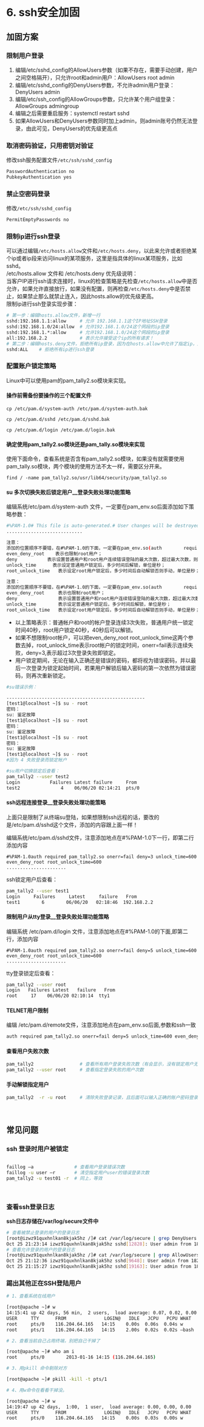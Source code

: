 # 6. ssh安全加固

## 加固方案

### **限制用户登录**

1. 编辑/etc/sshd_config的AllowUsers参数（如果不存在，需要手动创建，用户之间空格隔开），只允许root和admin用户：AllowUsers root admin
2. 编辑/etc/sshd_config的DenyUsers参数，不允许admin用户登录：DenyUsers admin
3. 编辑/etc/ssh_config的AllowGroups参数，只允许某个用户组登录：AllowGroups admingroup
4. 编辑之后需要重启服务：systemctl restart sshd
5. 如果AllowUsers和DenyUsers参数同时加上admin，则admin账号仍然无法登录，由此可见，DenyUsers的优先级更高点

### **取消密码验证，只用密钥对验证**

修改ssh服务配置文件`/etc/ssh/sshd_config`​

```bash
PasswordAuthentication no
PubkeyAuthentication yes
```

### **禁止空密码登录**

修改`/etc/ssh/sshd_config`​

```bash
PermitEmptyPasswords no
```

### **限制ip进行ssh登录**

可以通过编辑`/etc/hosts.allow`​文件和`/etc/hosts.deny`​，以此来允许或者拒绝某个ip或者ip段来访问linux的某项服务，这里是指具体的linux某项服务，比如sshd。  
/etc/hosts.allow 文件和 /etc/hosts.deny 优先级说明：  
当客户IP进行ssh请求连接时，linux的检查策略是先检查`/etc/hosts.allow`​中是否允许，如果允许直接放行，如果没有配置，则再检查`/etc/hosts.deny`​中是否禁止，如果禁止那么就禁止连入，因此hosts.allow的优先级更高。  
限制ip进行ssh登录实现步骤：

```bash
# 第一步：编辑hosts.allow文件，新增一行
sshd:192.168.1.1:allow     # 允许 192.168.1.1这个IP地址SSH登录
sshd:192.168.1.0/24:allow  # 允许192.168.1.0/24这个网段的ip登录
sshd:192.168.1.*:allow     # 允许192.168.1.0/24这个网段的ip登录
all:192.168.2.2            # 表示允许接受这个ip的所有请求！
# 第二步：编辑hosts.deny文件，拒绝所有ip登录，因为在hosts.allow中允许了指定ip，因此只有该ip能够登录
sshd:ALL    # 拒绝所有ip进行ssh登录
```

### 配置账户锁定策略

Linux中可以使用pam的pam\_tally2.so模块来实现。

#### 操作前需备份要操作的三个配置文件

```
cp /etc/pam.d/system-auth /etc/pam.d/system-auth.bak

cp /etc/pam.d/sshd /etc/pam.d/sshd.bak

cp /etc/pam.d/login /etc/pam.d/login.bak
```

#### 确定使用pam\_tally2.so模块还是pam\_tally.so模块来实现

使用下面命令，查看系统是否含有pam\_tally2.so模块，如果没有就需要使用pam\_tally.so模块，两个模块的使用方法不太一样，需要区分开来。

```
find / -name pam_tally2.so/usr/lib64/security/pam_tally2.so
```

#### su 多次切换失败后锁定用户\_\_登录失败处理功能策略

编辑系统/etc/pam.d/system-auth 文件，一定要在pam\_env.so后面添加如下策略参数：

```bash
#%PAM-1.0# This file is auto-generated.# User changes will be destroyed the next time authconfig is run.auth        required      pam_env.so     #限制su 多次切换失败后锁定用户auth required pam_tally2.so onerr=fail deny=3 unlock_time=40 even_deny_root root_unlock_time=40
............................

注意：
添加的位置顺序不要错，在#%PAM-1.0的下面，一定要在pam_env.so(auth        required      pam_env.so)后面onerr=fail       表示定义了当出现错误时的缺省返回值；
even_deny_root    表示也限制root用户；
deny           表示设置普通用户和root用户连续错误登陆的最大次数，超过最大次数，则锁定该用户；
unlock_time      表示设定普通用户锁定后，多少时间后解锁，单位是秒；
root_unlock_time   表示设定root用户锁定后，多少时间后自动解锁否则手动，单位是秒；
```

```txt
注意：
添加的位置顺序不要错，在#%PAM-1.0的下面，一定要在pam_env.so(auth        required      pam_env.so)后面onerr=fail      表示定义了当出现错误时的缺省返回值；
even_deny_root     表示也限制root用户；
deny               表示设置普通用户和root用户连续错误登陆的最大次数，超过最大次数，则锁定该用户；
unlock_time        表示设定普通用户锁定后，多少时间后解锁，单位是秒；
root_unlock_time   表示设定root用户锁定后，多少时间后自动解锁否则手动，单位是秒；
```

- 以上策略表示：普通帐户和root的帐户登录连续3次失败，普通用户统一锁定时间40秒，root用户锁定40秒，40秒后可以解锁。
- 如果不想限制root帐户，可以把even\_deny\_root root\_unlock\_time这两个参数去掉，root\_unlock\_time表示root帐户的锁定时间，onerr\=fail表示连续失败，deny\=3,表示超过3次登录失败即锁定。
- 用户锁定期间，无论在输入正确还是错误的密码，都将视为错误密码，并以最后一次登录为锁定起始时间，若果用户解锁后输入密码的第一次依然为错误密码，则再次重新锁定。

```bash
#su错误示例：

---------------------------------------------------
[test1@localhost ~]$ su - root
密码：
su: 鉴定故障
[test1@localhost ~]$ su - root
密码：
su: 鉴定故障
[test1@localhost ~]$ su - root
密码：
su: 鉴定故障
[test1@localhost ~]$ su - root
#因为 4 失败登录而锁定帐户

#su用户切换锁定后查看：
pam_tally2 --user test2
Login           Failures Latest failure     From
test2               4    06/06/20 02:14:21  pts/0
```

#### ssh远程连接登录\_\_登录失败处理功能策略

上面只是限制了从终端su登陆，如果想限制ssh远程的话，要改的是/etc/pam.d/sshd这个文件，添加的内容跟上面一样！

编辑系统/etc/pam.d/sshd文件，注意添加地点在#%PAM-1.0下一行，即第二行添加内容

```
#%PAM-1.0auth required pam_tally2.so onerr=fail deny=3 unlock_time=600 even_deny_root root_unlock_time=600
......................
```

ssh锁定用户后查看：

```bash
pam_tally2 --user test1
Login     Failures     Latest     failure   From
test1        6        06/06/20   02:18:46  192.168.2.2
```

#### 限制用户从tty登录\_\_登录失败处理功能策略

编辑系统 /etc/pam.d/login 文件，注意添加地点在#%PAM-1.0的下面,即第二行，添加内容

```
#%PAM-1.0auth required pam_tally2.so onerr=fail deny=5 unlock_time=600 even_deny_root root_unlock_time=600
......................
```

tty登录锁定后查看：

```bash
pam_tally2 --user root  
Login   Failures Latest   failure   From
root     17    06/06/20 02:10:14  tty1
```

#### TELNET用户限制

编辑 /etc/pam.d/remote文件，注意添加地点在pam\_env.so后面,参数和ssh一致

```bash
auth required pam_tally2.so onerr=fail deny=5 unlock_time=600 even_deny_root root_unlock_time=600
```

#### 查看用户失败次数

```bash
pam_tally2                 # 查看所有用户登录失败次数（有会显示，没有锁定用户无信息）
pam_tally2 --user root     # 查看指定登录失败的用户次数
```

#### 手动解锁指定用户

```bash
pam_tally2  -r -u root     # 清除失败登录记录，且后面可以输入正确的账户密码登录
```

‍

## 常见问题

### ssh 登录时用户被锁定

```bash

faillog –a               # 查看用户登录错误次数
faillog -u user –r       # 清空指定用户user的错误登录次数
pam_tally2 -u test01 -r  # 同上，等效
```

‍

### **查看ssh登录日志**

**ssh日志存储在/var/log/secure文件中**

```bash
# 查看被禁止登录的用户的登录日志
[root@izwz91quxhnlkan8kjak5hz /]# cat /var/log/secure | grep DenyUsers
Oct 25 21:23:14 izwz91quxhnlkan8kjak5hz sshd[12828]: User admin from 182.16.20.194 not allowed because listed in DenyUsers
# 查看允许登录的用户的登录日志
[root@izwz91quxhnlkan8kjak5hz /]# cat /var/log/secure | grep AllowUsers
Oct 25 21:12:36 izwz91quxhnlkan8kjak5hz sshd[9648]: User admin from 182.16.20.194 not allowed because not listed in AllowUsers
Oct 25 21:15:27 izwz91quxhnlkan8kjak5hz sshd[19163]: User admin from 182.16.20.194 not allowed because not listed in AllowUsers
```

### 踢出其他正在SSH登陆用户

```bash
# 1、查看系统在线用户

[root@apache ~]# w 
14:15:41 up 42 days, 56 min,  2 users,  load average: 0.07, 0.02, 0.00 
USER     TTY      FROM              LOGIN@   IDLE   JCPU   PCPU WHAT 
root     pts/0    116.204.64.165   14:15    0.00s  0.06s  0.04s w 
root     pts/1    116.204.64.165   14:15    2.00s  0.02s  0.02s –bash

# 2、查看当前自己占用终端，别把自己干掉了

[root@apache ~]# who am i 
root     pts/0        2013-01-16 14:15 (116.204.64.165)

# 3、用pkill 命令剔除对方

[root@apache ~]# pkill -kill -t pts/1

# 4、用w命令在看看干掉没。

[root@apache ~]# w 
14:19:47 up 42 days,  1:00,  1 user,  load average: 0.00, 0.00, 0.00 
USER     TTY      FROM              LOGIN@   IDLE   JCPU   PCPU WHAT 
root     pts/0    116.204.64.165   14:15    0.00s  0.03s  0.00s w


```
